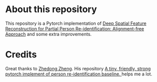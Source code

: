 # About this repository
This repository is a Pytorch implementation of [Deep Spatial Feature Reconstruction for Partial Person Re-identification:
Alignment-free Approach](http://openaccess.thecvf.com/content_cvpr_2018/papers/He_Deep_Spatial_Feature_CVPR_2018_paper.pdf) and some extra improvements.

# Credits
Great thanks to [Zhedong Zheng](https://github.com/layumi). His repository [A tiny, friendly, strong pytorch implement of person re-identification baseline. ](https://github.com/layumi/Person_reID_baseline_pytorch) helps me a lot.

